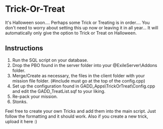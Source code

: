 # Trick-Or-Treat
It's Halloween soon.... Perhaps some Trick or Treating is in order....
You don't need to worry about setting this up now or leaving it in all year... It will automatically only give the option to Trick or Treat on Halloween.

## Instructions
1. Run the SQL script on your database.
2. Drop the PBO found in the server folder into your @ExileServer\Addons folder.
3. Merge/Create as necessary, the files in the client folder with your mission file folder. (#include must go at the top of the config.cpp)
4. Set up the configuration found in GADD_Apps\TrickOrTreat\Config.cpp and edit the GADD_TreatList.sqf to your liking.
5. Re-pack your mission.
6. Stonks.

Feel free to create your own Tricks and add them into the main script. Just follow the formatting and it should work. Also if you create a new trick, upload it here :)
